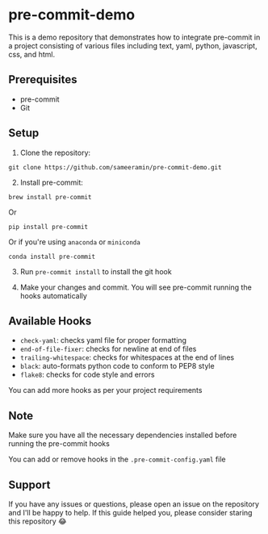 # pre-commit-demo
This is a demo repository that demonstrates how to integrate pre-commit in a project consisting of various files including text, yaml, python, javascript, css, and html.

## Prerequisites
- pre-commit
- Git

## Setup

1. Clone the repository: 
```
git clone https://github.com/sameeramin/pre-commit-demo.git
```
2. Install pre-commit: 
```
brew install pre-commit
```
Or
```
pip install pre-commit
```
Or if you're using `anaconda` or `miniconda`
```
conda install pre-commit
```
3. Run `pre-commit install` to install the git hook

4. Make your changes and commit. You will see pre-commit running the hooks automatically

## Available Hooks
- `check-yaml`: checks yaml file for proper formatting
- `end-of-file-fixer`: checks for newline at end of files
- `trailing-whitespace`: checks for whitespaces at the end of lines
- `black`: auto-formats python code to conform to PEP8 style
- `flake8`: checks for code style and errors

You can add more hooks as per your project requirements

## Note
Make sure you have all the necessary dependencies installed before running the pre-commit hooks

You can add or remove hooks in the `.pre-commit-config.yaml` file

## Support
If you have any issues or questions, please open an issue on the repository and I'll be happy to help. If this guide helped you, please consider staring this repository 😂
